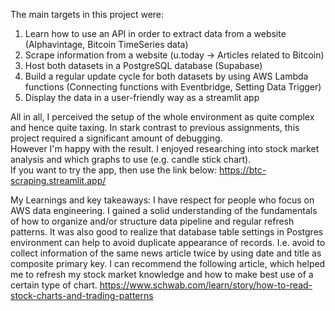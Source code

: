The main targets in this project were:
1. Learn how to use an API in order to extract data from a website (Alphavintage, Bitcoin TimeSeries data)
2. Scrape information from a website (u.today -> Articles related to Bitcoin)
3. Host both datasets in a PostgreSQL database (Supabase)
4. Build a regular update cycle for both datasets by using AWS Lambda functions (Connecting functions with Eventbridge, Setting Data Trigger)  
5. Display the data in a user-friendly way as a streamlit app



All in all, I perceived the setup of the whole environment as quite complex and hence quite taxing.
In stark contrast to previous assignments, this project required a significant amount of debugging.    
However I'm happy with the result. 
I enjoyed researching into stock market analysis and which graphs to use (e.g. candle stick chart).  
If you want to try the app, then use the link below:
https://btc-scraping.streamlit.app/


My Learnings and key takeaways:
I have respect for people who focus on AWS data engineering. 
I gained a solid understanding of the fundamentals of how to organize and/or structure data pipeline and regular refresh patterns.
It was also good to realize that database table settings in Postgres environment can help to avoid duplicate appearance of records. I.e. avoid to collect information of the same news article twice by using date and title as composite primary key.
I can recommend the following article, which helped me to refresh my stock market knowledge and how to make best use of a certain type of chart.
https://www.schwab.com/learn/story/how-to-read-stock-charts-and-trading-patterns
